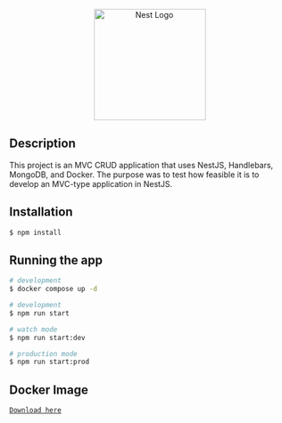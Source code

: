 <p align="center">
  <a href="http://nestjs.com/" target="blank"><img src="https://nestjs.com/img/logo-small.svg" width="200" alt="Nest Logo" /></a>
</p>

## Description
This project is an MVC CRUD application that uses NestJS, Handlebars, MongoDB, and Docker. The purpose was to test how feasible it is to develop an MVC-type application in NestJS.

## Installation
```bash
$ npm install
```

## Running the app

```bash
# development
$ docker compose up -d

# development
$ npm run start

# watch mode
$ npm run start:dev

# production mode
$ npm run start:prod
```
## Docker Image
[`Download here`](https://hub.docker.com/r/wilberthgamboa/mvc-nestjs/tags) 



